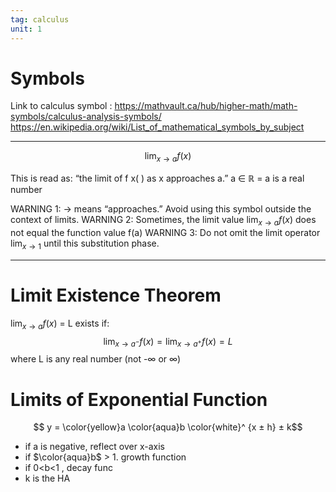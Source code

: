 ```yaml
---
tag: calculus
unit: 1
---
```


# Symbols
 
 Link to calculus symbol :
  https://mathvault.ca/hub/higher-math/math-symbols/calculus-analysis-symbols/
  https://en.wikipedia.org/wiki/List_of_mathematical_symbols_by_subject



___

$$\lim_{x → a} f(x)$$

This is read as: “the limit of f x( ) as x approaches a.”
a ∈ ℝ = a is a real number 
 
WARNING 1: → means “approaches.” Avoid using this symbol outside the context of limits.
WARNING 2: Sometimes, the limit value $\lim_{x → a} f(x)$ does not equal the function value f(a)
WARNING 3: Do not omit the limit operator $\lim_{x → 1}$  until this substitution phase.
___

# Limit Existence Theorem
$\lim_{x → a} f(x)$ = L exists if:
$$\lim_{x → a^-} f(x) = \lim_{x → a^+} f(x) = L$$
where L is any real number (not -∞ or ∞) 

# Limits of Exponential Function

$$ y = \color{yellow}a \color{aqua}b \color{white}^ {x ± h} ± k$$ 
- if a is negative, reflect over x-axis
- if $\color{aqua}b$ > 1. growth function
- if 0<b<1 , decay func
- k is the HA